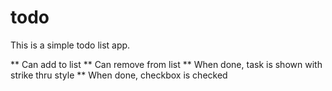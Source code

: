 # todo

This is a simple todo list app.

** Can add to list
** Can remove from list
** When done, task is shown with strike thru style
** When done, checkbox is checked
